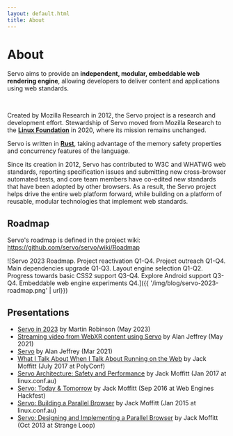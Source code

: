 ```yaml
---
layout: default.html
title: About
---
```


# About

<div class="hero is-info is-small">
  <div class="hero-body">
    <p class="subtitle">
      Servo aims to provide an <strong>independent, modular, embeddable web rendering engine</strong>, allowing developers to deliver content and applications using web standards.
    </p>
  </div>
</div>
<br>

Created by Mozilla Research in 2012, the Servo project is a research and development effort. Stewardship of Servo moved from Mozilla Research to the [**Linux Foundation**](https://www.linuxfoundation.org/) in 2020, where its mission remains unchanged.

Servo is written in [**Rust**](https://www.rust-lang.org/), taking advantage of the memory safety properties and concurrency features of the language.

Since its creation in 2012, Servo has contributed to W3C and WHATWG web standards, reporting specification issues and submitting new cross-browser automated tests, and core team members have co-edited new standards that have been adopted by other browsers. As a result, the Servo project helps drive the entire web platform forward, while building on a platform of reusable, modular technologies that implement web standards.

## Roadmap

Servo's roadmap is defined in the project wiki: <https://github.com/servo/servo/wiki/Roadmap>

![Servo 2023 Roadmap. Project reactivation Q1-Q4. Project outreach Q1-Q4. Main dependencies upgrade Q1-Q3. Layout engine selection Q1-Q2. Progress towards basic CSS2 support Q3-Q4. Explore Android support Q3-Q4. Embeddable web engine experiments Q4.]({{ '/img/blog/servo-2023-roadmap.png' | url}})

## Presentations

* [Servo in 2023](https://www.youtube.com/watch?v=IdHvHoAO5oo) by Martin Robinson (May 2023)
* [Streaming video from WebXR content using Servo](https://www.youtube.com/watch?v=rAWeW6Q5Cuw) by Alan Jeffrey (May 2021)
* [Servo](https://www.youtube.com/watch?v=epEQ-9VAY_4) by Alan Jeffrey (Mar 2021)
* [What I Talk About When I Talk About Running on the Web](https://www.youtube.com/watch?v=M6uUB-gawRs) by Jack Moffitt (July 2017 at PolyConf)
* [Servo Architecture: Safety and Performance](https://www.youtube.com/watch?v=an5abNFba4Q) by Jack Moffitt (Jan 2017 at linux.conf.au)
* [Servo: Today & Tomorrow](https://www.youtube.com/watch?v=UGl9VVIOo3E) by Jack Moffitt (Sep 2016 at Web Engines Hackfest)
* [Servo: Building a Parallel Browser](https://www.youtube.com/watch?v=7q9vIMXSTzc) by Jack Moffitt (Jan 2015 at linux.conf.au)
* [Servo: Designing and Implementing a Parallel Browser](https://www.youtube.com/watch?v=67QP8t-89VM) by Jack Moffitt (Oct 2013 at Strange Loop)


